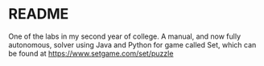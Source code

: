 # README
One of the labs in my second year of college.
A manual, and now fully autonomous, solver using Java and Python for game called Set, which can be found at https://www.setgame.com/set/puzzle
